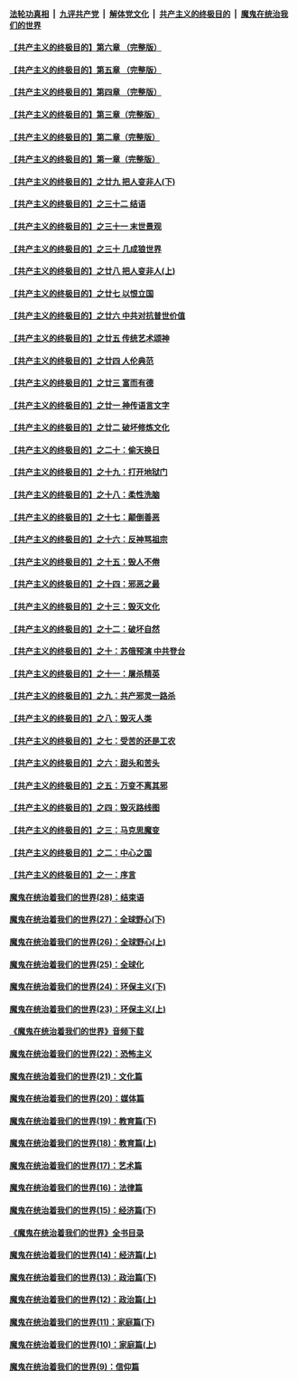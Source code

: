 ####  [法轮功真相](../../../../basic/blob/master/README.md?t=04012130) &nbsp;|&nbsp; [九评共产党](../../../../9ping.md/blob/master/README.md?t=04012130) &nbsp;|&nbsp; [解体党文化](../../../../jtdwh.md/blob/master/README.md?t=04012130)  &nbsp;|&nbsp; [共产主义的终极目的](../../../../gczydzjmd.md/blob/master/README.md?t=04012130) &nbsp;|&nbsp; [魔鬼在统治我们的世界](../../../../mgztzwmdsj.md/blob/master/README.md?t=04012130) 

#### [【共产主义的终极目的】第六章 （完整版）](../pages/nsc422/n11428913.md?t=04012130) 

#### [【共产主义的终极目的】第五章 （完整版）](../pages/nsc422/n11428912.md?t=04012130) 

#### [【共产主义的终极目的】第四章 （完整版）](../pages/nsc422/n11428907.md?t=04012130) 

#### [【共产主义的终极目的】第三章（完整版）](../pages/nsc422/n11428848.md?t=04012130) 

#### [【共产主义的终极目的】第二章（完整版）](../pages/nsc422/n11428831.md?t=04012130) 

#### [【共产主义的终极目的】第一章（完整版）](../pages/nsc422/n11417651.md?t=04012130) 

#### [【共产主义的终极目的】之廿九 把人变非人(下)](../pages/nsc422/n11344140.md?t=04012130) 

#### [【共产主义的终极目的】之三十二 结语](../pages/nsc422/n11360535.md?t=04012130) 

#### [【共产主义的终极目的】之三十一 末世景观](../pages/nsc422/n11351129.md?t=04012130) 

#### [【共产主义的终极目的】之三十 几成狼世界](../pages/nsc422/n11348280.md?t=04012130) 

#### [【共产主义的终极目的】之廿八 把人变非人(上)](../pages/nsc422/n11340492.md?t=04012130) 

#### [【共产主义的终极目的】之廿七 以恨立国](../pages/nsc422/n11336944.md?t=04012130) 

#### [【共产主义的终极目的】之廿六 中共对抗普世价值](../pages/nsc422/n11324785.md?t=04012130) 

#### [【共产主义的终极目的】之廿五 传统艺术颂神](../pages/nsc422/n11296396.md?t=04012130) 

#### [【共产主义的终极目的】之廿四 人伦典范](../pages/nsc422/n11296397.md?t=04012130) 

#### [【共产主义的终极目的】之廿三 富而有德](../pages/nsc422/n11283598.md?t=04012130) 

#### [【共产主义的终极目的】之廿一 神传语言文字](../pages/nsc422/n11263265.md?t=04012130) 

#### [【共产主义的终极目的】之廿二 破坏修炼文化](../pages/nsc422/n11245728.md?t=04012130) 

#### [【共产主义的终极目的】之二十：偷天换日](../pages/nsc422/n11238846.md?t=04012130) 

#### [【共产主义的终极目的】之十九：打开地狱门](../pages/nsc422/n11206376.md?t=04012130) 

#### [【共产主义的终极目的】之十八：柔性洗脑](../pages/nsc422/n11199994.md?t=04012130) 

#### [【共产主义的终极目的】之十七：颠倒善恶](../pages/nsc422/n11179782.md?t=04012130) 

#### [【共产主义的终极目的】之十六：反神骂祖宗](../pages/nsc422/n11166798.md?t=04012130) 

#### [【共产主义的终极目的】之十五：毁人不倦](../pages/nsc422/n11166792.md?t=04012130) 

#### [【共产主义的终极目的】之十四：邪恶之最](../pages/nsc422/n11150249.md?t=04012130) 

#### [【共产主义的终极目的】之十三：毁灭文化](../pages/nsc422/n11135227.md?t=04012130) 

#### [【共产主义的终极目的】之十二：破坏自然](../pages/nsc422/n11135214.md?t=04012130) 

#### [【共产主义的终极目的】之十：苏俄预演 中共登台](../pages/nsc422/n11118424.md?t=04012130) 

#### [【共产主义的终极目的】之十一：屠杀精英](../pages/nsc422/n11118442.md?t=04012130) 

#### [【共产主义的终极目的】之九：共产邪灵一路杀](../pages/nsc422/n11114139.md?t=04012130) 

#### [【共产主义的终极目的】之八：毁灭人类](../pages/nsc422/n11108503.md?t=04012130) 

#### [【共产主义的终极目的】之七：受苦的还是工农](../pages/nsc422/n11101809.md?t=04012130) 

#### [【共产主义的终极目的】之六：甜头和苦头](../pages/nsc422/n11096971.md?t=04012130) 

#### [【共产主义的终极目的】之五：万变不离其邪](../pages/nsc422/n11091285.md?t=04012130) 

#### [【共产主义的终极目的】之四：毁灭路线图](../pages/nsc422/n11086284.md?t=04012130) 

#### [【共产主义的终极目的】之三：马克思魔变](../pages/nsc422/n11061941.md?t=04012130) 

#### [【共产主义的终极目的】之二：中心之国](../pages/nsc422/n11047728.md?t=04012130) 

#### [【共产主义的终极目的】之一：序言](../pages/nsc422/n11086077.md?t=04012130) 

#### [魔鬼在统治着我们的世界(28)：结束语](../pages/nsc422/n10936246.md?t=04012130) 

#### [魔鬼在统治着我们的世界(27)：全球野心(下)](../pages/nsc422/n10928319.md?t=04012130) 

#### [魔鬼在统治着我们的世界(26)：全球野心(上)](../pages/nsc422/n10900318.md?t=04012130) 

#### [魔鬼在统治着我们的世界(25)：全球化](../pages/nsc422/n10788205.md?t=04012130) 

#### [魔鬼在统治着我们的世界(24)：环保主义(下)](../pages/nsc422/n10695307.md?t=04012130) 

#### [魔鬼在统治着我们的世界(23)：环保主义(上)](../pages/nsc422/n10688613.md?t=04012130) 

#### [《魔鬼在统治着我们的世界》音频下载](../pages/nsc422/n10635553.md?t=04012130) 

#### [魔鬼在统治着我们的世界(22)：恐怖主义](../pages/nsc422/n10614727.md?t=04012130) 

#### [魔鬼在统治着我们的世界(21)：文化篇](../pages/nsc422/n10597706.md?t=04012130) 

#### [魔鬼在统治着我们的世界(20)：媒体篇](../pages/nsc422/n10586579.md?t=04012130) 

#### [魔鬼在统治着我们的世界(19)：教育篇(下)](../pages/nsc422/n10564808.md?t=04012130) 

#### [魔鬼在统治着我们的世界(18)：教育篇(上)](../pages/nsc422/n10526970.md?t=04012130) 

#### [魔鬼在统治着我们的世界(17)：艺术篇](../pages/nsc422/n10499093.md?t=04012130) 

#### [魔鬼在统治着我们的世界(16)：法律篇](../pages/nsc422/n10485969.md?t=04012130) 

#### [魔鬼在统治着我们的世界(15)：经济篇(下)](../pages/nsc422/n10469975.md?t=04012130) 

#### [《魔鬼在统治着我们的世界》全书目录](../pages/nsc422/n10464261.md?t=04012130) 

#### [魔鬼在统治着我们的世界(14)：经济篇(上)](../pages/nsc422/n10457370.md?t=04012130) 

#### [魔鬼在统治着我们的世界(13)：政治篇(下)](../pages/nsc422/n10448270.md?t=04012130) 

#### [魔鬼在统治着我们的世界(12)：政治篇(上)](../pages/nsc422/n10444576.md?t=04012130) 

#### [魔鬼在统治着我们的世界(11)：家庭篇(下)](../pages/nsc422/n10440961.md?t=04012130) 

#### [魔鬼在统治着我们的世界(10)：家庭篇(上)](../pages/nsc422/n10435448.md?t=04012130) 

#### [魔鬼在统治着我们的世界(9)：信仰篇](../pages/nsc422/n10432159.md?t=04012130) 

